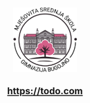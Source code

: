 <p align="center">
  <a href="https://todo.com/">
    <img alt="zdnevnik logo" height="150" src="./docs/mssgb_logo.png">
    <h2 align="center">https://todo.com</h2>
  </a>
</p>
